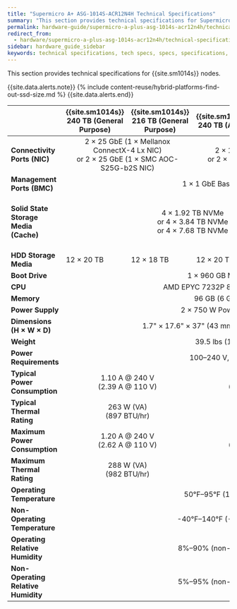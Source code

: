 ```yaml
---
title: "Supermicro A+ ASG-1014S-ACR12N4H Technical Specifications"
summary: "This section provides technical specifications for Supermicro A+ ASG-1014S-ACR12N4H nodes."
permalink: hardware-guide/supermicro-a-plus-asg-1014s-acr12n4h/technical-specifications.html
redirect_from:
  - hardware/supermicro-a-plus-asg-1014s-acr12n4h/technical-specifications.html
sidebar: hardware_guide_sidebar
keywords: technical specifications, tech specs, specs, specifications, Supermicro 1014S, ACR12N4H
---
```


This section provides technical specifications for {{site.sm1014s}} nodes.

{{site.data.alerts.note}}
{% include content-reuse/hybrid-platforms-find-out-ssd-size.md %}
{{site.data.alerts.end}}

<table cellspacing="0" cellpadding="0">
  <thead>
    <tr>
      <th></th>
      <th><strong>{{site.sm1014s}} 240 TB (General Purpose)</strong></th>
      <th><strong>{{site.sm1014s}} 216 TB (General Purpose)</strong></th>
      <th><strong>{{site.sm1014s}} 240 TB (Active)</strong></th>
      <th><strong>{{site.sm1014s}} 216 TB (Active)</strong></th>
      <th><strong>{{site.sm1014s}} 96 TB (Active)</strong></th>
    </tr>
  </thead>
  <tbody>
    <tr>
      <td><strong>Connectivity Ports (NIC)</strong></td>
      <td colspan="2" style="text-align: center;">2 &#215; 25 GbE (1 &#215; Mellanox ConnectX-4 Lx NIC)<br>or 2 &#215; 25 GbE (1 &#215; SMC AOC-S25G-b2S NIC)</td>
      <td colspan="3" style="text-align: center;">2 &#215; 100 GbE (1 &#215; Mellanox ConnectX-6 NIC)<br>or 2 &#215; 100 GbE (1 &#215; SMC AOC-S100G-b2C NIC)</td>    
    </tr>
    <tr>
      <td><strong>Management Ports (BMC)</strong></td>
      <td colspan="5" style="text-align: center;">1 &#215; 1 GbE Base-T (RJ45)</td>
    </tr>
    <tr>
      <td><strong>Solid State Storage Media (Cache)</strong></td>
      <td colspan="4" style="text-align: center;">4 &#215; 1.92 TB NVMe<br>or 4 &#215; 3.84 TB NVMe<br>or 4 &#215; 7.68 TB NVMe</td>
      <td>4 &#215; 960 GB NVMe<br>or 4 &#215; 1.92 TB NVMe<br>or 4 &#215; 3.84 TB NVMe</td>
    </tr>
    <tr>
      <td><strong>HDD Storage Media</strong></td>
      <td>12 &#215; 20 TB</td>
      <td>12 &#215; 18 TB</td>
      <td>12 &#215; 20 TB</td>
      <td>12 &#215; 18 TB</td>
      <td>12 &#215; 8 TB</td>
    </tr>    
    <tr>
      <td><strong>Boot Drive</strong></td>
      <td colspan="5" style="text-align: center;">1 &#215; 960 GB M.2 NVMe</td>
    </tr>
    <tr>
      <td><strong>CPU</strong></td>
      <td colspan="5" style="text-align: center;">AMD EPYC 7232P 8-Core Processor</td>
    </tr>
    <tr>
      <td><strong>Memory</strong></td>
      <td colspan="5" style="text-align: center;">96 GB (6 GB &#215; 16)</td>
    </tr>
    <tr>
      <td><strong>Power Supply</strong></td>
      <td colspan="5" style="text-align: center;">2 &#215; 750 W Power Supplies</td>
    </tr>
    <tr>
      <td><strong>Dimensions (H &#215; W &#215; D)</strong></td>
      <td colspan="5" style="text-align: center;">1.7" &#215; 17.6" &#215; 37" (43 mm &#215; 447 mm &#215; 940 mm)</td>
    </tr>
    <tr>
      <td><strong>Weight</strong></td>
      <td colspan="5" style="text-align: center;">39.5 lbs (17.5 kg)</td>
    </tr>
    <tr>
      <td><strong>Power Requirements</strong></td>
      <td colspan="5" style="text-align: center;">100&ndash;240 V, 50/60Hz</td>
    </tr>
    <tr>
      <td><strong>Typical Power Consumption</strong></td>
      <td colspan="2" style="text-align: center;">1.10 A @ 240 V<br>(2.39 A @ 110 V)</td>
      <td colspan="2" style="text-align: center;">1.18 A @ 240 V<br>(2.56 A @ 110 V)</td>
      <td>1.25 A @ 240 V<br>(2.74 A @ 110 V)</td>
    </tr>
    <tr>
      <td><strong>Typical Thermal Rating</strong></td>
      <td colspan="2" style="text-align: center;">263 W (VA)<br>(897 BTU/hr)</td>
      <td colspan="2" style="text-align: center;">282 W (VA)<br>(962 BTU/hr)</td>
      <td>301 W (VA)<br>(1,028 BTU/hr)</td>
    </tr>
    <tr>
      <td><div><strong>Maximum Power Consumption</strong></div></td>
      <td colspan="2" style="text-align: center;">1.20 A @ 240 V<br>(2.62 A @ 110 V)</td>
      <td colspan="2" style="text-align: center;">1.32 A @ 240 V<br>(2.88 A @ 110 V)</td>
      <td>1.36 A @ 240 V<br>(2.97 A @ 110 V)</td>
    </tr>
    <tr>
      <td><strong>Maximum Thermal Rating</strong></td>
      <td colspan="2" style="text-align: center;">288 W (VA)<br>(982 BTU/hr)</td>
      <td colspan="2" style="text-align: center;">317 W (VA)<br>(1,081 BTU/hr)</td>
      <td>327 W (VA)<br>(1,116 BTU/hr)</td>
    </tr>
    <tr>
      <td><strong>Operating Temperature</strong></td>
      <td colspan="5" style="text-align: center;">50&deg;F&ndash;95&deg;F (10&deg;C&ndash;35&deg;C)</td>
    </tr>
    <tr>
      <td><strong>Non-Operating Temperature</strong></td>
      <td colspan="5" style="text-align: center;">-40&deg;F&ndash;140&deg;F (-40&deg;C&ndash;60&deg;C)</td>
    </tr>
    <tr>
      <td><strong>Operating Relative Humidity</strong></td>
      <td colspan="5" style="text-align: center;">8%&ndash;90% (non-condensing)</td>
    </tr>
    <tr>
      <td><div><strong>Non-Operating Relative Humidity</strong></div></td>
      <td colspan="5" style="text-align: center;">5%&ndash;95% (non-condensing)</td>
    </tr>
  </tbody>
</table>
